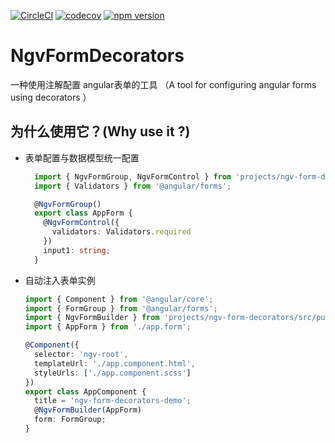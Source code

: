 [![CircleCI](https://circleci.com/gh/ng-veteran/ngv-form-decorators.svg?style=svg)](https://circleci.com/gh/ng-veteran/ngv-form-decorators)
[![codecov](https://codecov.io/gh/ng-veteran/ngv-form-decorators/branch/master/graph/badge.svg)](https://codecov.io/gh/ng-veteran/ngv-form-decorators)
[![npm version](https://badge.fury.io/js/%40ng-veteran%2Fngv-form-decorators.svg)](https://badge.fury.io/js/%40ng-veteran%2Fngv-form-decorators)

# NgvFormDecorators

一种使用注解配置 angular表单的工具 （A tool for configuring angular forms using decorators ）

## 为什么使用它？(Why use it ?)

* 表单配置与数据模型统一配置
  ``` typescript
    import { NgvFormGroup, NgvFormControl } from 'projects/ngv-form-decorators/src/public_api';
    import { Validators } from '@angular/forms';

    @NgvFormGroup()
    export class AppForm {
      @NgvFormControl({
        validators: Validators.required
      })
      input1: string;
    }
  ```
* 自动注入表单实例
  ``` typescript
  import { Component } from '@angular/core';
  import { FormGroup } from '@angular/forms';
  import { NgvFormBuilder } from 'projects/ngv-form-decorators/src/public_api';
  import { AppForm } from './app.form';

  @Component({
    selector: 'ngv-root',
    templateUrl: './app.component.html',
    styleUrls: ['./app.component.scss']
  })
  export class AppComponent {
    title = 'ngv-form-decorators-demo';
    @NgvFormBuilder(AppForm)
    form: FormGroup;
  }
  ```
